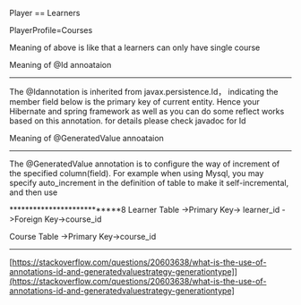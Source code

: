 Player == Learners

PlayerProfile=Courses

Meaning of above is like that a learners can only have single course

Meaning of @Id annoataion
*************************
The @Idannotation is inherited from javax.persistence.Id， 
indicating the member field below is the primary key of current entity. 
Hence your Hibernate and spring framework as well as you can do some reflect works based on this annotation. 
for details please check javadoc for Id

Meaning of @GeneratedValue annoataion
*************************
The @GeneratedValue annotation is to configure the way of increment of the specified column(field).
For example when using Mysql, you may specify auto_increment in the definition of table to make it self-incremental, 
and then use


***************************8
Learner Table
->Primary Key-> learner_id
->Foreign Key->course_id

Course Table
->Primary Key->course_id
**************************


[https://stackoverflow.com/questions/20603638/what-is-the-use-of-annotations-id-and-generatedvaluestrategy-generationtype]](https://stackoverflow.com/questions/20603638/what-is-the-use-of-annotations-id-and-generatedvaluestrategy-generationtype]